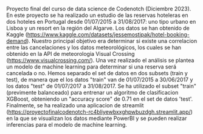 Proyecto final del curso de data science de Codenotch (Diciembre 2023).
En este proyecto se ha realizado un estudio de las reservas hoteleras en dos hoteles en Portugal desde 01/07/2015 a 31/08/2017: uno tipo urbano en Lisboa y un resort en la región del Algarve. Los datos se han obtenido de Kaggle (https://www.kaggle.com/datasets/jessemostipak/hotel-booking-demand).
Nuestro principal objetivo era determinar si existe una correlacion entre las cancelaciones y los datos meteorológicos, los cuales se han obtenido en la API de meteorologia Visual Crossing (https://www.visualcrossing.com/).
Una vez realizado el análisis se plantea un modelo de machine learning para determinar si una reserva será cancelada o no. 
Hemos separado el set de datos en dos subsets (train y test), de manera que el los datos "train" van de 01/07/2015 a 30/06/2017 y los datos "test" de 01/07/2017 a 31/08/2017. 
Se ha utilizado el subset "train" (previmente balanceado) para entrenar un algoritmo de clasificacion XGBoost, obteniendo un "accuracy score" de 0.71 en el set de datos 'test'. 
Finalmente, se ha realizado una aplicacion de streamlit (https://proyectofinalcodenotch-rc4bliyewbxxghpwbuzdgh.streamlit.app/) en la que se visualizan los datos mediante PowerBI y se pueden realizar inferencias para el modelo de machine learning. 

